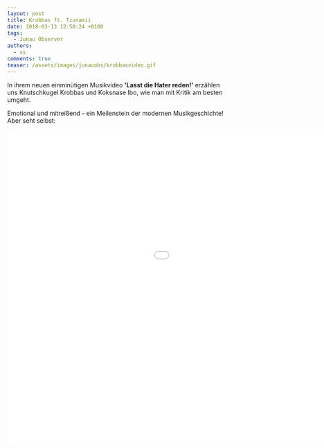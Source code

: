 ```yaml
---
layout: post
title: Krobbas ft. Tzunamii
date: 2018-03-13 12:58:24 +0100
tags:
  - Junau Observer
authors:
  - ss
comments: true
teaser: /assets/images/junauobs/krobbasvideo.gif
---
```

In ihrem neuen einminütigen Musikvideo
**'Lasst die Hater reden!'**
erzählen uns Knutschkugel Krobbas und Koksnase Ibo, wie man mit Kritik am besten umgeht.

Emotional und mitreißend - ein Meilenstein der modernen Musikgeschichte! Aber seht selbst:



<iframe width="1280" height="720" src="//sendvid.com/embed/ppelkoti" frameborder="0" allowfullscreen></iframe>
